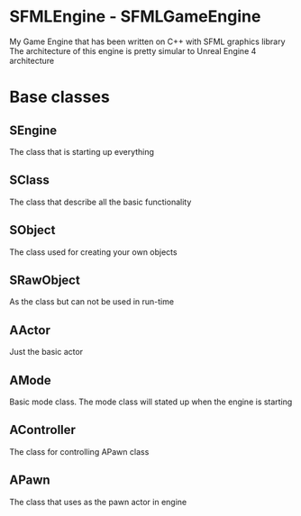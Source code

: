 # SFMLEngine - SFMLGameEngine   
My Game Engine that has been written on C++ with SFML graphics library  
The architecture of this engine is pretty simular to Unreal Engine 4 architecture  
# Base classes   
## SEngine  
The class that is starting up everything  
## SClass  
The class that describe all the basic functionality  
## SObject   
The class used for creating your own objects  
## SRawObject  
As the class but can not be used in run-time   
## AActor  
Just the basic actor  
## AMode  
Basic mode class. The mode class will stated up when the engine is starting    
## AController  
The class for controlling APawn class  
## APawn  
The class that uses as the pawn actor in engine    